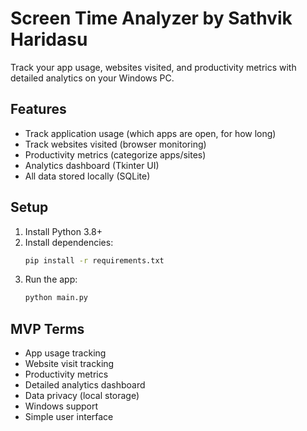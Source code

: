 # Screen Time Analyzer by Sathvik Haridasu

Track your app usage, websites visited, and productivity metrics with detailed analytics on your Windows PC.

## Features
- Track application usage (which apps are open, for how long)
- Track websites visited (browser monitoring)
- Productivity metrics (categorize apps/sites)
- Analytics dashboard (Tkinter UI)
- All data stored locally (SQLite)

## Setup
1. Install Python 3.8+
2. Install dependencies:
   ```bash
   pip install -r requirements.txt
   ```
3. Run the app:
   ```bash
   python main.py
   ```

## MVP Terms
- App usage tracking
- Website visit tracking
- Productivity metrics
- Detailed analytics dashboard
- Data privacy (local storage)
- Windows support
- Simple user interface